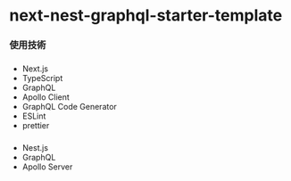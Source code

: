 # next-nest-graphql-starter-template

### 使用技術

###

- Next.js
- TypeScript
- GraphQL
- Apollo Client
- GraphQL Code Generator
- ESLint
- prettier

###

- Nest.js
- GraphQL
- Apollo Server
